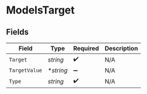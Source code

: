 # ModelsTarget


## Fields

| Field              | Type               | Required           | Description        |
| ------------------ | ------------------ | ------------------ | ------------------ |
| `Target`           | *string*           | :heavy_check_mark: | N/A                |
| `TargetValue`      | **string*          | :heavy_minus_sign: | N/A                |
| `Type`             | *string*           | :heavy_check_mark: | N/A                |